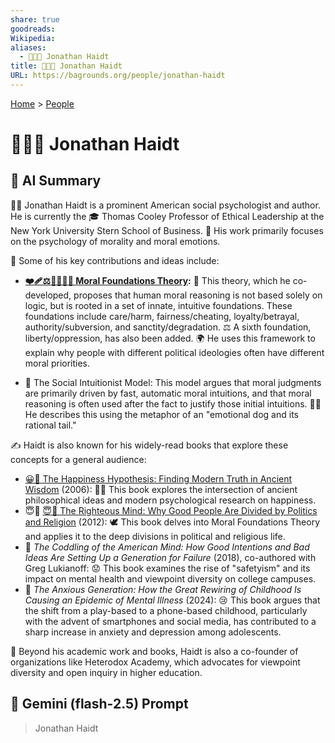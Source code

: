 ```yaml
---
share: true
goodreads:
Wikipedia:
aliases:
  - 🧠🤝🐘 Jonathan Haidt
title: 🧠🤝🐘 Jonathan Haidt
URL: https://bagrounds.org/people/jonathan-haidt
---
```

[Home](../index.md) > [People](./index.md)  
# 🧠🤝🐘 Jonathan Haidt  
  
## 🤖 AI Summary  
👨‍🏫 Jonathan Haidt is a prominent American social psychologist and author. He is currently the 🎓 Thomas Cooley Professor of Ethical Leadership at the New York University Stern School of Business. 🧠 His work primarily focuses on the psychology of morality and moral emotions.  
  
🌟 Some of his key contributions and ideas include:  
  
-  **[❤️‍🩹⚖️🤝👑😇🗽 Moral Foundations Theory](../topics/moral-foundations-theory.md):** 🧠 This theory, which he co-developed, proposes that human moral reasoning is not based solely on logic, but is rooted in a set of innate, intuitive foundations. These foundations include care/harm, fairness/cheating, loyalty/betrayal, authority/subversion, and sanctity/degradation. ⚖️ A sixth foundation, liberty/oppression, has also been added. 🌍 He uses this framework to explain why people with different political ideologies often have different moral priorities.  
* 🐶 The Social Intuitionist Model: This model argues that moral judgments are primarily driven by fast, automatic moral intuitions, and that moral reasoning is often used after the fact to justify those initial intuitions. 🐕‍🦺 He describes this using the metaphor of an "emotional dog and its rational tail."  
  
✍️ Haidt is also known for his widely-read books that explore these concepts for a general audience:  
  
* [😀📜 The Happiness Hypothesis: Finding Modern Truth in Ancient Wisdom](../books/the-happiness-hypothesis-finding-modern-truth-in-ancient-wisdom.md) (2006): 🧘‍♂️ This book explores the intersection of ancient philosophical ideas and modern psychological research on happiness.  
* 😇🧠 [😇🧠 The Righteous Mind: Why Good People Are Divided by Politics and Religion](../books/the-righteous-mind.md) (2012): 🕊️ This book delves into Moral Foundations Theory and applies it to the deep divisions in political and religious life.  
* 🏫 _The Coddling of the American Mind: How Good Intentions and Bad Ideas Are Setting Up a Generation for Failure_ (2018), co-authored with Greg Lukianoff: 😟 This book examines the rise of "safetyism" and its impact on mental health and viewpoint diversity on college campuses.  
* 📱 _The Anxious Generation: How the Great Rewiring of Childhood Is Causing an Epidemic of Mental Illness_ (2024): 😢 This book argues that the shift from a play-based to a phone-based childhood, particularly with the advent of smartphones and social media, has contributed to a sharp increase in anxiety and depression among adolescents.  
  
🤝 Beyond his academic work and books, Haidt is also a co-founder of organizations like Heterodox Academy, which advocates for viewpoint diversity and open inquiry in higher education.  
  
## 💬 Gemini (flash-2.5) Prompt  
> Jonathan Haidt